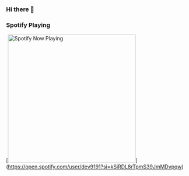 ### Hi there 👋

### Spotify Playing

[<img src="hhtps://novatorem-silk.vercel.app/api/spotify-playing" alt="Spotify Now Playing" width="350" />]
(https://open.spotify.com/user/dev9191?si=kSiRDL8rTpmS39JmMDvpqw)
